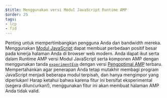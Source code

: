 ```yaml
---
$title: Menggunakan versi Modul JavaScript Runtime AMP
$order: 25
tags:
- lcp
- fid
---
```


Penting untuk mempertimbangkan pengguna Anda dan bandwidth mereka. Menggunakan [Modul JavaScript](https://developer.mozilla.org/en-US/docs/Web/JavaScript/Guide/Modules) dapat membuat perbedaan positif besar pada kinerja halaman Anda di browser web modern. Anda dapat ikut serta dalam Runtime AMP versi Modul JavaScript serta komponen AMP dengan menggunakan tanda [`experimentEsm`](https://www.npmjs.com/package/@ampproject/toolbox-optimizer#experimentesm) dengan versi [Pengoptimal AMP](https://amp.dev/documentation/guides-and-tutorials/optimize-and-measure/amp-optimizer-guide/) terbaru. Mempertahankan agar penerapan Anda tetap mutakhir membagi program JavaScript menjadi beberapa modul terpisah, dan hanya mengimpor yang diperlukan! Harap ketahui bahwa karena fitur ini bersifat eksperimental (segera diluncurkan!), menggunakan fitur ini akan membuat halaman AMP Anda tidak valid.
